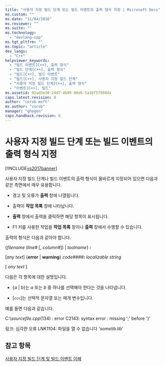 ```yaml
---
title: "사용자 지정 빌드 단계 또는 빌드 이벤트의 출력 형식 지정 | Microsoft Docs"
ms.custom: ""
ms.date: "11/04/2016"
ms.reviewer: ""
ms.suite: ""
ms.technology: 
  - "devlang-cpp"
ms.tgt_pltfrm: ""
ms.topic: "article"
dev_langs: 
  - "C++"
helpviewer_keywords: 
  - "빌드 이벤트[C++], 출력 형식"
  - "빌드 단계[C++], 출력 형식"
  - "빌드[C++], 빌드 이벤트"
  - "빌드[C++], 사용자 지정 빌드 단계"
  - "사용자 지정 빌드 단계[C++], 출력 형식"
  - "이벤트[C++], 빌드"
ms.assetid: 92ad3e38-24d7-4b89-90e6-5a16f5f998da
caps.latest.revision: 8
author: "corob-msft"
ms.author: "corob"
manager: "ghogen"
caps.handback.revision: 8
---
```

# 사용자 지정 빌드 단계 또는 빌드 이벤트의 출력 형식 지정
[!INCLUDE[vs2017banner](../assembler/inline/includes/vs2017banner.md)]

사용자 지정 빌드 단계나 빌드 이벤트의 출력 형식이 올바르게 지정되어 있으면 다음과 같은 측면에서 매우 유용합니다.  
  
-   경고 및 오류가 **출력** 창에 나열됩니다.  
  
-   출력이 **작업 목록** 창에 나타납니다.  
  
-   **출력** 창에서 출력을 클릭하면 해당 항목이 표시됩니다.  
  
-   F1 키를 사용한 작업을 **작업 목록** 창이나 **출력** 창에서 수행할 수 있습니다.  
  
 출력의 형식은 다음과 같아야 합니다.  
  
 {*filename* \(*line\#* \[, *column\#*\]\) &#124; *toolname*} **:**  
  
 \[*any text*\] {**error** &#124; **warning**} *code\#\#\#\#***:** *localizable string*  
  
 \[ *any text* \]  
  
 다음은 각 항목에 대한 설명입니다.  
  
-   {*a* &#124; *b*}는 *a* 또는 *b* 중 하나를 선택해야 한다는 것을 나타냅니다.  
  
-   \[`ccc`\]는 선택적 문자열 또는 매개 변수입니다.  
  
 예를 들면 다음과 같습니다.  
  
 C:\\*sourcefile.cpp*\(134\) : error C2143: syntax error : missing ';' before '}'  
  
 링크: 심각한 오류 LNK1104: 파일을 열 수 없습니다 '*somelib.lib*'  
  
## 참고 항목  
 [사용자 지정 빌드 단계 및 빌드 이벤트 이해](../ide/understanding-custom-build-steps-and-build-events.md)